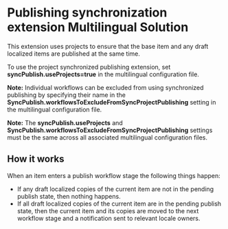 # Publishing synchronization extension Multilingual Solution

This extension uses projects to ensure that the base item and any draft localized items are published at the same time.

To use the project synchronized publishing extension, set **syncPublish.useProjects=true** in the multilingual configuration file.

**Note:** Individual workflows can be excluded from using synchronized publishing by specifying their name in the **SyncPublish.workflowsToExcludeFromSyncProjectPublishing** setting in the multilingual configuration file.

**Note:** The **syncPublish.useProjects** and **SyncPublish.workflowsToExcludeFromSyncProjectPublishing** settings must be the same across all associated multilingual configuration files.

## How it works

When an item enters a publish workflow stage the following things happen:

-   If any draft localized copies of the current item are not in the pending publish state, then nothing happens.
-   If all draft localized copies of the current item are in the pending publish state, then the current item and its copies are moved to the next workflow stage and a notification sent to relevant locale owners.


